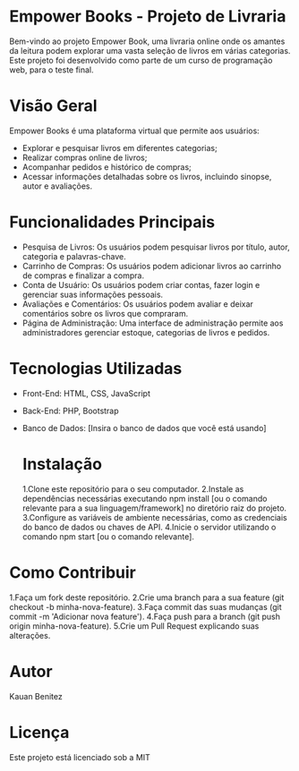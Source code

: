# Empower Books - Projeto de Livraria
  Bem-vindo ao projeto Empower Book, uma livraria online onde os amantes da leitura podem explorar uma vasta seleção de livros em várias categorias. 
  Este projeto foi desenvolvido como parte de um curso de programação web, para o teste final.
  
# Visão Geral
Empower Books é uma plataforma virtual que permite aos usuários:
- Explorar e pesquisar livros em diferentes categorias;
- Realizar compras online de livros;
- Acompanhar pedidos e histórico de compras;
- Acessar informações detalhadas sobre os livros, incluindo sinopse, autor e avaliações.

# Funcionalidades Principais
- Pesquisa de Livros: Os usuários podem pesquisar livros por título, autor, categoria e palavras-chave.
- Carrinho de Compras: Os usuários podem adicionar livros ao carrinho de compras e finalizar a compra.
- Conta de Usuário: Os usuários podem criar contas, fazer login e gerenciar suas informações pessoais.
- Avaliações e Comentários: Os usuários podem avaliar e deixar comentários sobre os livros que compraram.
- Página de Administração: Uma interface de administração permite aos administradores gerenciar estoque, categorias de livros e pedidos.

# Tecnologias Utilizadas
- Front-End: HTML, CSS, JavaScript
- Back-End: PHP, Bootstrap
- Banco de Dados: [Insira o banco de dados que você está usando]

  # Instalação
  1.Clone este repositório para o seu computador.
  2.Instale as dependências necessárias executando npm install [ou o comando relevante para a sua linguagem/framework] no diretório raiz do projeto.
  3.Configure as variáveis de ambiente necessárias, como as credenciais do banco de dados ou chaves de API.
  4.Inicie o servidor utilizando o comando npm start [ou o comando relevante].

 # Como Contribuir
 1.Faça um fork deste repositório.
 2.Crie uma branch para a sua feature (git checkout -b minha-nova-feature).
 3.Faça commit das suas mudanças (git commit -m 'Adicionar nova feature').
 4.Faça push para a branch (git push origin minha-nova-feature).
 5.Crie um Pull Request explicando suas alterações.

# Autor
Kauan Benitez

# Licença
Este projeto está licenciado sob a MIT
 
